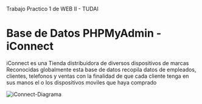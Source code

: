 Trabajo Practico 1 de WEB II - TUDAI
# Base de Datos PHPMyAdmin - iConnect

iConnect es una Tienda distribuidora de diversos dispositivos de marcas Reconocidas globalmente
esta base de datos recopila datos de empleados, clientes, telefonos y ventas con la finalidad de que cada cliente tenga en sus manos el o los dispositivos moviles que haya comprado

![iConnect-Diagrama](https://github.com/user-attachments/assets/9ba44bfd-5d7c-4d46-8713-298aa479871f)

